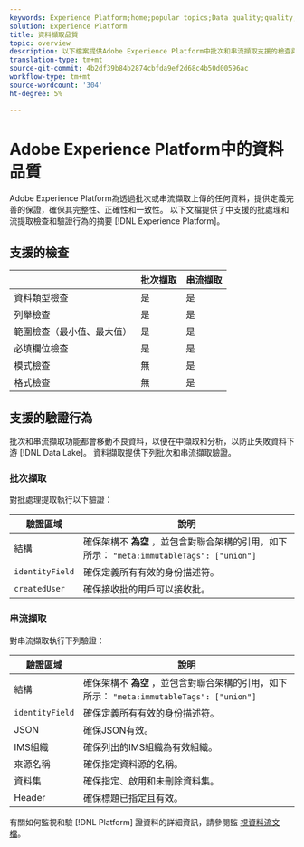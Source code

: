 ```yaml
---
keywords: Experience Platform;home;popular topics;Data quality;quality;Quality;Supported validation;Validation;supported validation;
solution: Experience Platform
title: 資料擷取品質
topic: overview
description: 以下檔案提供Adobe Experience Platform中批次和串流擷取支援的檢查與驗證行為摘要。
translation-type: tm+mt
source-git-commit: 4b2df39b84b2874cbfda9ef2d68c4b50d00596ac
workflow-type: tm+mt
source-wordcount: '304'
ht-degree: 5%

---
```



# Adobe Experience Platform中的資料品質

Adobe Experience Platform為透過批次或串流擷取上傳的任何資料，提供定義完善的保證，確保其完整性、正確性和一致性。 以下文檔提供了中支援的批處理和流提取檢查和驗證行為的摘要 [!DNL Experience Platform]。

## 支援的檢查

|   | 批次擷取 | 串流擷取 |
| ------ | --------------- | ------------------- |
| 資料類型檢查 | 是 | 是 |
| 列舉檢查 | 是 | 是 |
| 範圍檢查（最小值、最大值） | 是 | 是 |
| 必填欄位檢查 | 是 | 是 |
| 模式檢查 | 無 | 是 |
| 格式檢查 | 無 | 是 |

## 支援的驗證行為

批次和串流擷取功能都會移動不良資料，以便在中擷取和分析，以防止失敗資料下游 [!DNL Data Lake]。 資料擷取提供下列批次和串流擷取驗證。

### 批次擷取

對批處理提取執行以下驗證：

| 驗證區域 | 說明 |
| --------------- | ----------- |
| 結構 | 確保架構不 **為空** ，並包含對聯合架構的引用，如下所示： `"meta:immutableTags": ["union"]` |
| `identityField` | 確保定義所有有效的身份描述符。 |
| `createdUser` | 確保接收批的用戶可以接收批。 |

### 串流擷取

對串流擷取執行下列驗證：

| 驗證區域 | 說明 |
| --------------- | ----------- |
| 結構 | 確保架構不 **為空** ，並包含對聯合架構的引用，如下所示： `"meta:immutableTags": ["union"]` |
| `identityField` | 確保定義所有有效的身份描述符。 |
| JSON | 確保JSON有效。 |
| IMS組織 | 確保列出的IMS組織為有效組織。 |
| 來源名稱 | 確保指定資料源的名稱。 |
| 資料集 | 確保指定、啟用和未刪除資料集。 |
| Header | 確保標題已指定且有效。 |

有關如何監視和驗 [!DNL Platform] 證資料的詳細資訊，請參閱監 [視資料流文檔](./monitor-data-flows.md)。
